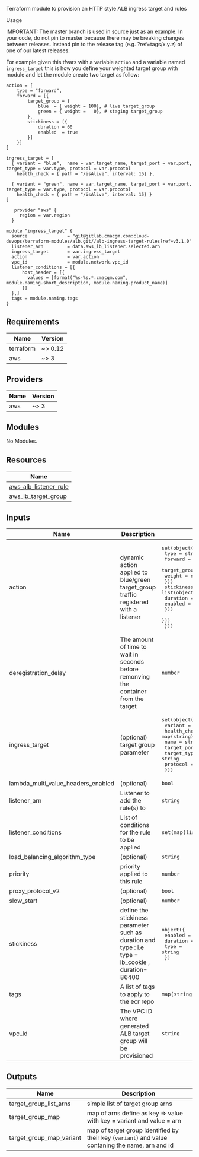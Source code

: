 Terraform module to provision an HTTP style ALB ingress target and rules

Usage

IMPORTANT: The master branch is used in source just as an example. In your code, do not pin to master because there may be breaking changes between releases. Instead pin to the release tag (e.g. ?ref=tags/x.y.z) of one of our latest releases.

For example given this tfvars with a variable `action`  and a variable named `ingress_target` this is how you define your weighted target group with module and let the module create two target as follow:

```hcl
action = [
    type = "forward",
    forward = [{
        target_group = {
            blue  = { weight = 100}, # live target_group
            green = { weight =   0}, # staging target_group
        },
        stickiness = [{
            duration = 60
            enabled  = true
        }]
    }]
]

ingress_target = [
  { variant = "blue",  name = var.target_name, target_port = var.port, target_type = var.type, protocol = var.procotol
    health_check = { path = "/isAlive", interval: 15} },

  { variant = "green", name = var.target_name, target_port = var.port, target_type = var.type, protocol = var.procotol
    health_check = { path = "/isAlive", interval: 15} }
]

```

```hcl
   provider "aws" {
     region = var.region
  }

module "ingress_target" {
  source               = "git@gitlab.cmacgm.com:cloud-devops/terraform-modules/alb.git//alb-ingress-target-rules?ref=v3.1.0"
  listener_arn         = data.aws_lb_listener.selected.arn
  ingress_target       = var.ingress_target
  action               = var.action
  vpc_id               = module.network.vpc_id
  listener_conditions = [{
      host_header = [{  
        values = [format("%s-%s.*.cmacgm.com", module.naming.short_description, module.naming.product_name)] 
      }]
  },]
  tags = module.naming.tags
}

```

<!-- BEGINNING OF PRE-COMMIT-TERRAFORM DOCS HOOK -->
## Requirements

| Name | Version |
|------|---------|
| terraform | ~> 0.12 |
| aws | ~> 3 |

## Providers

| Name | Version |
|------|---------|
| aws | ~> 3 |

## Modules

No Modules.

## Resources

| Name |
|------|
| [aws_alb_listener_rule](https://registry.terraform.io/providers/hashicorp/aws/latest/docs/resources/alb_listener_rule) |
| [aws_lb_target_group](https://registry.terraform.io/providers/hashicorp/aws/latest/docs/resources/lb_target_group) |

## Inputs

| Name | Description | Type | Default | Required |
|------|-------------|------|---------|:--------:|
| action | dynamic action applied to blue/green target\_group traffic registered with a listener | <pre>set(object({<br>    type = string<br>    forward = list(object({<br>      target_group = map(object({<br>        weight = number<br>      }))<br>      stickiness = list(object({<br>        duration = number<br>        enabled  = bool<br>      }))<br>    }))<br>  }))</pre> | <pre>[<br>  {<br>    "forward": [],<br>    "type": "forward"<br>  }<br>]</pre> | no |
| deregistration\_delay | The amount of time to wait in seconds before remonving the container from the target | `number` | `300` | no |
| ingress\_target | (optional) target group parameter | <pre>set(object({<br>    variant      = string<br>    health_check = map(string)<br>    name         = string<br>    target_port  = number<br>    target_type  = string<br>    protocol     = string<br>  }))</pre> | n/a | yes |
| lambda\_multi\_value\_headers\_enabled | (optional) | `bool` | `null` | no |
| listener\_arn | Listener to add the rule(s) to | `string` | n/a | yes |
| listener\_conditions | List of conditions for the rule to be applied | `set(map(list(map(set(string)))))` | `[]` | no |
| load\_balancing\_algorithm\_type | (optional) | `string` | `null` | no |
| priority | priority applied to this rule | `number` | `null` | no |
| proxy\_protocol\_v2 | (optional) | `bool` | `null` | no |
| slow\_start | (optional) | `number` | `null` | no |
| stickiness | define the stickiness parameter such as duration and type : i.e type = lb\_cookie , duration= 86400 | <pre>object({<br>    enabled  = bool<br>    duration = number<br>    type     = string<br>  })</pre> | <pre>{<br>  "duration": 60,<br>  "enabled": true,<br>  "type": "lb_cookie"<br>}</pre> | no |
| tags | A list of tags to apply to the ecr repo | `map(string)` | `{}` | no |
| vpc\_id | The VPC ID where generated ALB target group will be provisioned | `string` | n/a | yes |

## Outputs

| Name | Description |
|------|-------------|
| target\_group\_list\_arns | simple list of target group arns |
| target\_group\_map | map of arns define as key => value with key = variant and value = arn |
| target\_group\_map\_variant | map of target group identified by their key (`variant`) and value contaning the name, arn and id |
<!-- END OF PRE-COMMIT-TERRAFORM DOCS HOOK -->